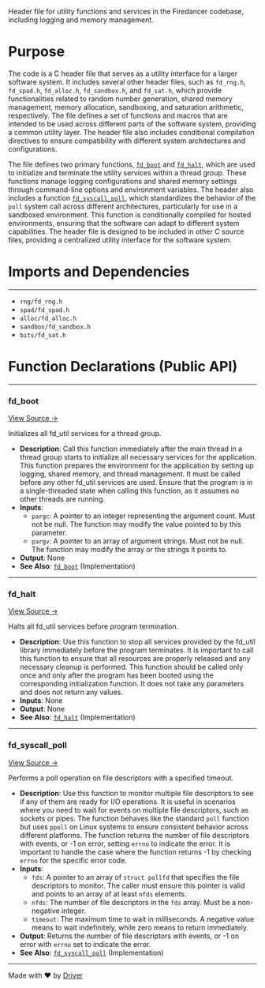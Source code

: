 <!--------------------------------------------------------------------------------->
<!-- IMPORTANT: This file is auto-generated by Driver (https://driver.ai). -------->
<!-- Manual edits may be overwritten on future commits. --------------------------->
<!--------------------------------------------------------------------------------->

Header file for utility functions and services in the Firedancer codebase, including logging and memory management.

# Purpose
The code is a C header file that serves as a utility interface for a larger software system. It includes several other header files, such as `fd_rng.h`, `fd_spad.h`, `fd_alloc.h`, `fd_sandbox.h`, and `fd_sat.h`, which provide functionalities related to random number generation, shared memory management, memory allocation, sandboxing, and saturation arithmetic, respectively. The file defines a set of functions and macros that are intended to be used across different parts of the software system, providing a common utility layer. The header file also includes conditional compilation directives to ensure compatibility with different system architectures and configurations.

The file defines two primary functions, [`fd_boot`](<#fd_boot>) and [`fd_halt`](<#fd_halt>), which are used to initialize and terminate the utility services within a thread group. These functions manage logging configurations and shared memory settings through command-line options and environment variables. The header also includes a function [`fd_syscall_poll`](<#fd_syscall_poll>), which standardizes the behavior of the `poll` system call across different architectures, particularly for use in a sandboxed environment. This function is conditionally compiled for hosted environments, ensuring that the software can adapt to different system capabilities. The header file is designed to be included in other C source files, providing a centralized utility interface for the software system.
# Imports and Dependencies

---
- `rng/fd_rng.h`
- `spad/fd_spad.h`
- `alloc/fd_alloc.h`
- `sandbox/fd_sandbox.h`
- `bits/fd_sat.h`


# Function Declarations (Public API)

---
### fd\_boot<!-- {{#callable_declaration:fd_boot}} -->
[View Source →](<../../../../src/util/fd_util.h#L48>)

Initializes all fd_util services for a thread group.
- **Description**: Call this function immediately after the main thread in a thread group starts to initialize all necessary services for the application. This function prepares the environment for the application by setting up logging, shared memory, and thread management. It must be called before any other fd_util services are used. Ensure that the program is in a single-threaded state when calling this function, as it assumes no other threads are running.
- **Inputs**:
    - `pargc`: A pointer to an integer representing the argument count. Must not be null. The function may modify the value pointed to by this parameter.
    - `pargv`: A pointer to an array of argument strings. Must not be null. The function may modify the array or the strings it points to.
- **Output**: None
- **See Also**: [`fd_boot`](<fd_util.c.md#fd_boot>)  (Implementation)


---
### fd\_halt<!-- {{#callable_declaration:fd_halt}} -->
[View Source →](<../../../../src/util/fd_util.h#L296>)

Halts all fd_util services before program termination.
- **Description**: Use this function to stop all services provided by the fd_util library immediately before the program terminates. It is important to call this function to ensure that all resources are properly released and any necessary cleanup is performed. This function should be called only once and only after the program has been booted using the corresponding initialization function. It does not take any parameters and does not return any values.
- **Inputs**: None
- **Output**: None
- **See Also**: [`fd_halt`](<fd_util.c.md#fd_halt>)  (Implementation)


---
### fd\_syscall\_poll<!-- {{#callable_declaration:fd_syscall_poll}} -->
[View Source →](<../../../../src/util/fd_util.h#L314>)

Performs a poll operation on file descriptors with a specified timeout.
- **Description**: Use this function to monitor multiple file descriptors to see if any of them are ready for I/O operations. It is useful in scenarios where you need to wait for events on multiple file descriptors, such as sockets or pipes. The function behaves like the standard `poll` function but uses `ppoll` on Linux systems to ensure consistent behavior across different platforms. The function returns the number of file descriptors with events, or -1 on error, setting `errno` to indicate the error. It is important to handle the case where the function returns -1 by checking `errno` for the specific error code.
- **Inputs**:
    - `fds`: A pointer to an array of `struct pollfd` that specifies the file descriptors to monitor. The caller must ensure this pointer is valid and points to an array of at least `nfds` elements.
    - `nfds`: The number of file descriptors in the `fds` array. Must be a non-negative integer.
    - `timeout`: The maximum time to wait in milliseconds. A negative value means to wait indefinitely, while zero means to return immediately.
- **Output**: Returns the number of file descriptors with events, or -1 on error with `errno` set to indicate the error.
- **See Also**: [`fd_syscall_poll`](<fd_util.c.md#fd_syscall_poll>)  (Implementation)



---
Made with ❤️ by [Driver](https://www.driver.ai/)